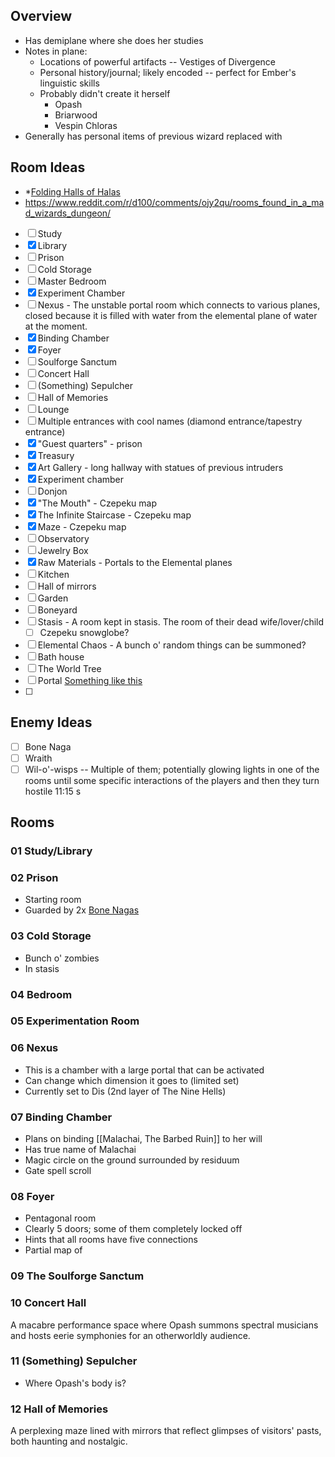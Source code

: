 
## Overview

* Has demiplane where she does her studies
* Notes in plane:
	* Locations of powerful artifacts -- Vestiges of Divergence
	* Personal history/journal; likely encoded -- perfect for Ember's linguistic skills
	* Probably didn't create it herself
		* Opash
		* Briarwood
		* Vespin Chloras
* Generally has personal items of previous wizard replaced with 

## Room Ideas
* *[Folding Halls of Halas](https://criticalrole.miraheze.org/wiki/Folding_Halls_of_Halas#/media/File:Folding_Halls_-_CRA.png)
* https://www.reddit.com/r/d100/comments/ojy2qu/rooms_found_in_a_mad_wizards_dungeon/

- [ ] Study
- [x] Library
- [ ] Prison
- [ ] Cold Storage
- [ ] Master Bedroom
- [x] Experiment Chamber
- [ ] Nexus - The unstable portal room which connects to various planes, closed because it is filled with water from the elemental plane of water at the moment.
- [x] Binding Chamber
- [x] Foyer
- [ ] Soulforge Sanctum
- [ ] Concert Hall
- [ ] (Something) Sepulcher
- [ ] Hall of Memories
- [ ] Lounge
- [ ] Multiple entrances with cool names (diamond entrance/tapestry entrance)
- [x] "Guest quarters" - prison
- [x] Treasury
- [x] Art Gallery - long hallway with statues of previous intruders
- [x] Experiment chamber
- [ ] Donjon
- [x] "The Mouth" - Czepeku map
- [x] The Infinite Staircase - Czepeku map
- [x] Maze - Czepeku map
- [ ] Observatory
- [ ] Jewelry Box
- [x] Raw Materials - Portals to the Elemental planes
- [ ] Kitchen
- [ ] Hall of mirrors
- [ ] Garden
- [ ] Boneyard
- [ ] Stasis - A room kept in stasis. The room of their dead wife/lover/child
	- [ ] Czepeku snowglobe?
- [ ] Elemental Chaos - A bunch o' random things can be summoned?
- [ ] Bath house
- [ ] The World Tree
- [ ] Portal [Something like this](https://www.czepeku.com/elven-magitech-portal/witch-tech)
- [ ] 

## Enemy Ideas
- [ ] Bone Naga
- [ ] Wraith
- [ ] Wil-o'-wisps -- Multiple of them; potentially glowing lights in one of the rooms until some specific interactions of the players and then they turn hostile
11:15 s

## Rooms

### 01 Study/Library

### 02 Prison

* Starting room
* Guarded by 2x [Bone Nagas](https://www.dndbeyond.com/monsters/17118-bone-naga)

### 03 Cold Storage

* Bunch o' zombies
* In stasis
### 04 Bedroom

### 05 Experimentation Room

### 06 Nexus

* This is a chamber with a large portal that can be activated
* Can change which dimension it goes to (limited set)
* Currently set to Dis (2nd layer of The Nine Hells)

### 07 Binding Chamber
* Plans on binding [[Malachai, The Barbed Ruin]] to her will
* Has true name of Malachai
* Magic circle on the ground surrounded by residuum
* Gate spell scroll

### 08 Foyer

* Pentagonal room
* Clearly 5 doors; some of them completely locked off
* Hints that all rooms have five connections
* Partial map of 

### 09 The Soulforge Sanctum

### 10 Concert Hall

A macabre performance space where Opash summons spectral musicians and hosts eerie symphonies for an otherworldly audience.

### 11 (Something) Sepulcher

* Where Opash's body is?

### 12 Hall of Memories

A perplexing maze lined with mirrors that reflect glimpses of visitors' pasts, both haunting and nostalgic.


